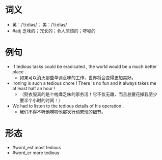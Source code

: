 # 词义
- 英：/ˈtiːdiəs/； 美：/ˈtiːdiəs/
- #adj 乏味的；冗长的；令人厌烦的；啰唆的
# 例句
- If tedious tasks could be eradicated , the world would be a much better place .
	- 如果可以消灭那些单调乏味的工作，世界将会变得更加美好。
- Ironing is such a tedious chore ! There 's no fun and it always takes me at least half an hour !
	- （熨衣服真的是个枯燥乏味的家务活！它不仅无趣，而且总要花掉我至少要半个小时的时间！）
- We had to listen to the tedious details of his operation .
	- 我们不得不听他唠叨他那次行动繁琐的细节。
# 形态
- #word_est most tedious
- #word_er more tedious
